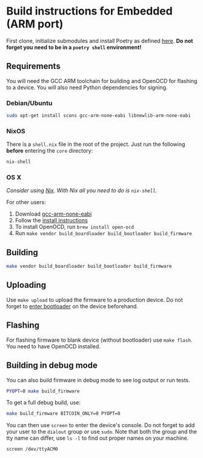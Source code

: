 # Build instructions for Embedded (ARM port)

First clone, initialize submodules and install Poetry as defined [here](index.md).
**Do not forget you need to be in a `poetry shell` environment!**

## Requirements

You will need the GCC ARM toolchain for building and OpenOCD for flashing to a device.
You will also need Python dependencies for signing.

### Debian/Ubuntu

```sh
sudo apt-get install scons gcc-arm-none-eabi libnewlib-arm-none-eabi
```

### NixOS

There is a `shell.nix` file in the root of the project. Just run the following
**before** entering the `core` directory:

```sh
nix-shell
```

### OS X

_Consider using [Nix](https://nixos.org/download.html). With Nix all you need to do is `nix-shell`._

For other users:

1. Download [gcc-arm-none-eabi](https://developer.arm.com/open-source/gnu-toolchain/gnu-rm/downloads)
2. Follow the [install instructions](https://launchpadlibrarian.net/287100883/readme.txt)
3. To install OpenOCD, run `brew install open-ocd`
4. Run `make vendor build_boardloader build_bootloader build_firmware`

## Building

```sh
make vendor build_boardloader build_bootloader build_firmware
```

## Uploading

Use `make upload` to upload the firmware to a production device. Do not forget to [enter bootloader](https://wiki.trezor.io/User_manual:Updating_the_Trezor_device_firmware) on the device beforehand.

## Flashing

For flashing firmware to blank device (without bootloader) use `make flash`.
You need to have OpenOCD installed.

## Building in debug mode

You can also build firmware in debug mode to see log output or run tests.

```sh
PYOPT=0 make build_firmware
```

To get a full debug build, use:

```sh
make build_firmware BITCOIN_ONLY=0 PYOPT=0
```

You can then use `screen` to enter the device's console. Do not forget to add your user to the `dialout` group or use `sudo`. Note that both the group and the tty name can differ, use `ls -l` to find out proper names on your machine.

```sh
screen /dev/ttyACM0
```
